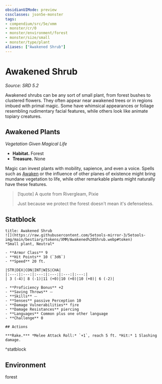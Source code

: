 ```yaml
---
obsidianUIMode: preview
cssclasses: json5e-monster
tags:
- compendium/src/5e/xmm
- monster/cr/0
- monster/environment/forest
- monster/size/small
- monster/type/plant
aliases: ["Awakened Shrub"]
---
```

# Awakened Shrub
*Source: SRD 5.2*  

Awakened shrubs can be any sort of small plant, from forest bushes to clustered flowers. They often appear near awakened trees or in regions imbued with primal magic. Some have whimsical appearances or foliage resembling rudimentary facial features, while others look like animate topiary creatures.

## Awakened Plants

*Vegetation Given Magical Life*

- **Habitat.** Forest  
- **Treasure.** None  

Magic can invest plants with mobility, sapience, and even a voice. Spells such as [Awaken](compendium/spells/awaken-xphb.md) or the influence of other planes of existence might bring mundane vegetation to life, while other remarkable plants might naturally have these features.

> [!quote] A quote from Rivergleam, Pixie  
> 
> Just because we protect the forest doesn't mean it's defenseless.


## Statblock

```ad-statblock
title: Awakened Shrub
![](https://raw.githubusercontent.com/5etools-mirror-3/5etools-img/main/bestiary/tokens/XMM/Awakened%20Shrub.webp#token)
*Small plant, Neutral*

- **Armor Class** 9
- **Hit Points** 10 (`3d6`)
- **Speed** 20 ft.

|STR|DEX|CON|INT|WIS|CHA|
|:---:|:---:|:---:|:---:|:---:|:---:|
| 3 (-4)| 8 (-1)|11 (+0)|10 (+0)|10 (+0)| 6 (-2)|

- **Proficiency Bonus** +2
- **Saving Throws** ⏤
- **Skills** ⏤
- **Senses** passive Perception 10
- **Damage Vulnerabilities** fire
- **Damage Resistances** piercing
- **Languages** Common plus one other language
- **Challenge** 0

## Actions

***Rake.*** *Melee Attack Roll:* `+1`, reach 5 ft. *Hit:* 1 Slashing damage.
```
^statblock

## Environment

forest